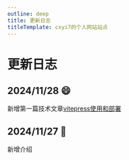 ```yaml
---
outline: deep
title: 更新日志
titleTemplate: cxyi7的个人网站站点
---
```


# 更新日志

## 2024/11/28 :smile:
新增第一篇技术文章[vitepress使用和部署](/job/article/20241128-vitepress.md)

## 2024/11/27 :100:
新增介绍

